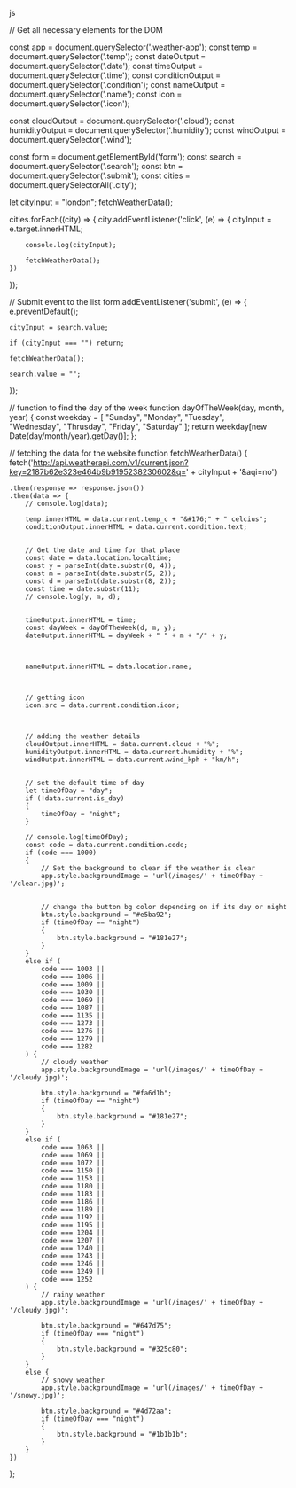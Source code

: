 js

// Get all necessary elements for the DOM

const app = document.querySelector('.weather-app');
const temp = document.querySelector('.temp'); 
const dateOutput = document.querySelector('.date');
const timeOutput = document.querySelector('.time');
const conditionOutput = document.querySelector('.condition');
const nameOutput = document.querySelector('.name');
const icon = document.querySelector('.icon');

const cloudOutput = document.querySelector('.cloud');
const humidityOutput = document.querySelector('.humidity');
const windOutput = document.querySelector('.wind');

const form = document.getElementById('form');
const search = document.querySelector('.search');
const btn = document.querySelector('.submit');
const cities = document.querySelectorAll('.city');



let cityInput = "london";
fetchWeatherData();



cities.forEach((city) => {
    city.addEventListener('click', (e) => {
        cityInput = e.target.innerHTML;

        console.log(cityInput);

        fetchWeatherData();
    })
});







// Submit event to the list
form.addEventListener('submit', (e) => {
    e.preventDefault();

    cityInput = search.value;

    if (cityInput === "") return;

    fetchWeatherData();

    search.value = "";
});











// function to find the day of the week
function dayOfTheWeek(day, month, year) {
    const weekday = [
        "Sunday",
        "Monday",
        "Tuesday",        
        "Wednesday",
        "Thrusday",
        "Friday",
        "Saturday"
    ];
    return weekday[new Date(day/month/year).getDay()];
};


// fetching the data for the website
function fetchWeatherData() {
    fetch('http://api.weatherapi.com/v1/current.json?key=2187b62e323e464b9b9195238230602&q=' + cityInput + '&aqi=no')


    .then(response => response.json())
    .then(data => {
        // console.log(data);

        temp.innerHTML = data.current.temp_c + "&#176;" + " celcius"; 
        conditionOutput.innerHTML = data.current.condition.text;


        // Get the date and time for that place
        const date = data.location.localtime;
        const y = parseInt(date.substr(0, 4));
        const m = parseInt(date.substr(5, 2));
        const d = parseInt(date.substr(8, 2));
        const time = date.substr(11);
        // console.log(y, m, d);


        timeOutput.innerHTML = time;
        const dayWeek = dayOfTheWeek(d, m, y);
        dateOutput.innerHTML = dayWeek + " " + m + "/" + y;



        nameOutput.innerHTML = data.location.name;



        // getting icon 
        icon.src = data.current.condition.icon;



        // adding the weather details
        cloudOutput.innerHTML = data.current.cloud + "%";
        humidityOutput.innerHTML = data.current.humidity + "%";
        windOutput.innerHTML = data.current.wind_kph + "km/h";


        // set the default time of day
        let timeOfDay = "day";
        if (!data.current.is_day)
        { 
            timeOfDay = "night";
        }

        // console.log(timeOfDay);
        const code = data.current.condition.code;
        if (code === 1000)
        {
            // Set the background to clear if the weather is clear
            app.style.backgroundImage = 'url(/images/' + timeOfDay + '/clear.jpg)';


            // change the button bg color depending on if its day or night
            btn.style.background = "#e5ba92";
            if (timeOfDay == "night")
            {
                btn.style.background = "#181e27";
            }
        }
        else if (
            code === 1003 ||
            code === 1006 ||
            code === 1009 ||
            code === 1030 ||
            code === 1069 ||
            code === 1087 ||
            code === 1135 ||
            code === 1273 ||
            code === 1276 || 
            code === 1279 ||
            code === 1282
        ) {
            // cloudy weather
            app.style.backgroundImage = 'url(/images/' + timeOfDay + '/cloudy.jpg)';

            btn.style.background = "#fa6d1b";
            if (timeOfDay == "night")
            {
                btn.style.background = "#181e27";
            }
        }
        else if (
            code === 1063 ||
            code === 1069 ||
            code === 1072 ||
            code === 1150 ||
            code === 1153 ||
            code === 1180 ||
            code === 1183 ||
            code === 1186 ||
            code === 1189 ||
            code === 1192 ||
            code === 1195 ||
            code === 1204 ||
            code === 1207 ||
            code === 1240 ||
            code === 1243 ||
            code === 1246 ||
            code === 1249 ||
            code === 1252
        ) {
            // rainy weather
            app.style.backgroundImage = 'url(/images/' + timeOfDay + '/cloudy.jpg)';

            btn.style.background = "#647d75";
            if (timeOfDay === "night") 
            {
                btn.style.background = "#325c80";
            }
        }
        else {
            // snowy weather
            app.style.backgroundImage = 'url(/images/' + timeOfDay + '/snowy.jpg)';

            btn.style.background = "#4d72aa";
            if (timeOfDay === "night")
            {
                btn.style.background = "#1b1b1b";
            }
        }
    })
};